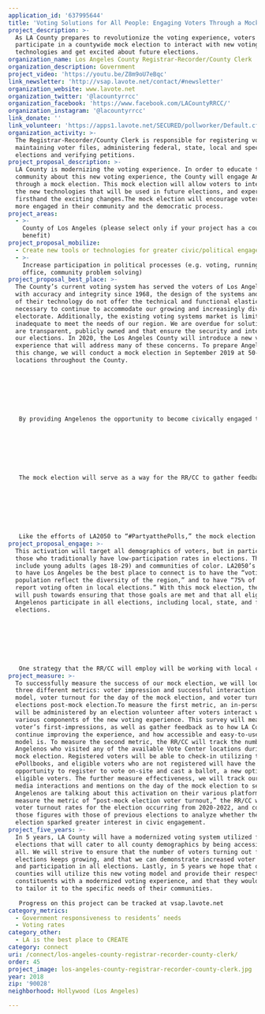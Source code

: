 ```yaml
---
application_id: '637995644'
title: 'Voting Solutions for All People: Engaging Voters Through a Mock Election'
project_description: >-
  As LA County prepares to revolutionize the voting experience, voters will
  participate in a countywide mock election to interact with new voting
  technologies and get excited about future elections.
organization_name: Los Angeles County Registrar-Recorder/County Clerk
organization_description: Government
project_video: 'https://youtu.be/Z8m9oU7eBqc'
link_newsletter: 'http://vsap.lavote.net/contact/#newsletter'
organization_website: www.lavote.net
organization_twitter: '@lacountyrrcc'
organization_facebook: 'https://www.facebook.com/LACountyRRCC/'
organization_instagram: '@lacountyrrcc'
link_donate: ''
link_volunteer: 'https://apps1.lavote.net/SECURED/pollworker/Default.cfm?AppType=General_Public'
organization_activity: >-
  The Registrar-Recorder/County Clerk is responsible for registering voters,
  maintaining voter files, administering federal, state, local and special
  elections and verifying petitions.
project_proposal_description: >-
  LA County is modernizing the voting experience. In order to educate the
  community about this new voting experience, the County will engage Angelenos
  through a mock election. This mock election will allow voters to interact with
  the new technologies that will be used in future elections, and experience
  firsthand the exciting changes.The mock election will encourage voters to be
  more engaged in their community and the democratic process.
project_areas:
  - >-
    County of Los Angeles (please select only if your project has a countywide
    benefit)
project_proposal_mobilize:
  - Create new tools or technologies for greater civic/political engagement
  - >-
    Increase participation in political processes (e.g. voting, running for
    office, community problem solving)
project_proposal_best_place: >-
  The County’s current voting system has served the voters of Los Angeles County
  with accuracy and integrity since 1968, the design of the systems and the age
  of their technology do not offer the technical and functional elasticity
  necessary to continue to accommodate our growing and increasingly diverse
  electorate. Additionally, the existing voting systems market is limited and
  inadequate to meet the needs of our region. We are overdue for solutions that
  are transparent, publicly owned and that ensure the security and integrity of
  our elections. In 2020, the Los Angeles County will introduce a new voting
  experience that will address many of these concerns. To prepare Angelenos for
  this change, we will conduct a mock election in September 2019 at 50-100
  locations throughout the County. 
   
   
   
    
   
   
   
   By providing Angelenos the opportunity to become civically engaged through this mock election, the Los Angeles County Registrar-Recorder/County Clerk (RR/CC) will get voters excited to try a new and improved voting model that addresses their needs. We also hope that this activation will increase the rates of voting in Los Angeles County. This new voting model, and the mock election, will support LA2050’s goal to make “Los Angeles the most civically engaged region in the U.S. During the Presidential Primary Election in 2016, only roughly 42% of registered voters cast a ballot. For the Presidential General Election on November 2016, 69% of Los Angeles County voters turned out to vote. LA County sees much lower turnout rates for off-cycle election. As is the case of the CA 34th District Representative election; turnout for the Primary Election in April, 2017 as well as the General Election in June, 2017 was just 14% of registered voters. With the mock election, we hope to activate Angelenos to vote in all elections, not just Presidential Elections. We also want to increase the number of registered voters, and make voting easier and more accessible to those voters. This mock election will provide eligible voters who are not yet registered the opportunity to register on-site the day of the mock election. 
   
   
   
    
   
   
   
   The mock election will serve as a way for the RR/CC to gather feedback from voters about their thoughts on the new modernized voting system. This will ensure that the RR/CC, a government entity, is responsive to the needs of LA residents when it comes to exercising their right to vote. An increased responsiveness to the voting needs of Angelenos will in turn make Los Angeles a hub for innovation, policy changes, and government transparency. 
   
   
   
    
   
   
   
   Like the efforts of LA2050 to “#PartyatthePolls,” the mock election is a county wide event that is all about voter engagement, activation, and education. At the various mock election sites, the RR/CC will ensure that the changes to the voting experience and the new voting system are perceived as fun and exciting.
project_proposal_engage: >-
  This activation will target all demographics of voters, but in particular
  those who traditionally have low-participation rates in elections. These
  include young adults (ages 18-29) and communities of color. LA2050’s goal is
  to have Los Angeles be the best place to connect is to have the “voting
  population reflect the diversity of the region,” and to have “75% of Angelenos
  report voting often in local elections.” With this mock election, the RR/CC
  will push towards ensuring that those goals are met and that all eligible
  Angelenos participate in all elections, including local, state, and federal
  elections. 
   
   
   
    
   
   
   
   One strategy that the RR/CC will employ will be working with local community organizations to engage the voters and disseminate information about the election. Also, we plan on having a multiplatform mass media campaign surrounding elections which will include multi-lingual promotional materials on buses, bus benches, billboards, and street banners placed throughout LA County. Also, we will engage voters via social media through interactive Instagram, Facebook, and Twitter posts, as well as placing promotional material on those sites highlighting the mock election. Lastly, our efforts will include on-air TV, and radio interviews broadcast in a variety of languages to ensure voters of all ages, and demographics throughout the entire LA County know of this mock election.
project_measure: >-
  To successfully measure the success of our mock election, we will look at
  three different metrics: voter impression and successful interaction with new
  model, voter turnout for the day of the mock election, and voter turnout at
  elections post-mock election.To measure the first metric, an in-person survey
  will be administered by an election volunteer after voters interact with the
  various components of the new voting experience. This survey will measure the
  voter’s first-impressions, as well as gather feedback as to how LA County can
  continue improving the experience, and how accessible and easy-to-use the new
  model is. To measure the second metric, the RR/CC will track the number of
  Angelenos who visited any of the available Vote Center locations during the
  mock election. Registered voters will be able to check-in utilizing the new
  ePollbooks, and eligible voters who are not registered will have the
  opportunity to register to vote on-site and cast a ballot, a new option for
  eligible voters. The further measure effectiveness, we will track our social
  media interactions and mentions on the day of the mock election to see how
  Angelenos are talking about this activation on their various platforms. To
  measure the metric of “post-mock election voter turnout,” the RR/CC will track
  voter turnout rates for the election occurring from 2020-2022, and compare
  those figures with those of previous elections to analyze whether the mock
  election sparked greater interest in civic engagement.
project_five_years: >-
  In 5 years, LA County will have a modernized voting system utilized for all
  elections that will cater to all county demographics by being accessible to
  all. We will strive to ensure that the number of voters turning out for
  elections keeps growing, and that we can demonstrate increased voter awareness
  and participation in all elections. Lastly, in 5 years we hope that other
  counties will utilize this new voting model and provide their respective
  constituents with a modernized voting experience, and that they would be able
  to tailor it to the specific needs of their communities. 
   
   Progress on this project can be tracked at vsap.lavote.net
category_metrics:
  - Government responsiveness to residents’ needs
  - Voting rates
category_other:
  - LA is the best place to CREATE
category: connect
uri: /connect/los-angeles-county-registrar-recorder-county-clerk/
order: 45
project_image: los-angeles-county-registrar-recorder-county-clerk.jpg
year: 2018
zip: '90028'
neighborhood: Hollywood (Los Angeles)

---
```

